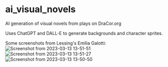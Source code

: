 # ai_visual_novels
AI generation of visual novels from plays on DraCor.org

Uses ChatGPT and DALL-E to generate backgrounds and character sprites.

Some screenshots from Lessing's Emilia Galotti:
![Screenshot from 2023-03-13 13-51-51](https://user-images.githubusercontent.com/127442578/224787010-aaba4d56-5b87-4305-9fc7-b5c16258541b.jpg)
![Screenshot from 2023-03-13 13-51-27](https://user-images.githubusercontent.com/127442578/224787145-99a849c4-cc48-463c-b88a-16f390cbec0a.png)
![Screenshot from 2023-03-13 13-50-50](https://user-images.githubusercontent.com/127442578/224787350-574fc373-6d0f-4eb2-8e42-7204b2f09994.png)
